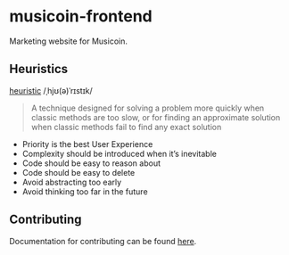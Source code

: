 # musicoin-frontend

Marketing website for Musicoin.

## Heuristics

[heuristic](https://en.wikipedia.org/wiki/Heuristic_(computer_science))
/ˌhjʊ(ə)ˈrɪstɪk/

> A technique designed for solving a problem more quickly when classic methods are too slow, or for finding an approximate solution when classic methods fail to find any exact solution

* Priority is the best User Experience
* Complexity should be introduced when it’s inevitable
* Code should be easy to reason about
* Code should be easy to delete
* Avoid abstracting too early
* Avoid thinking too far in the future

## Contributing

Documentation for contributing can be found [here](/CONTRIBUTING.md).
